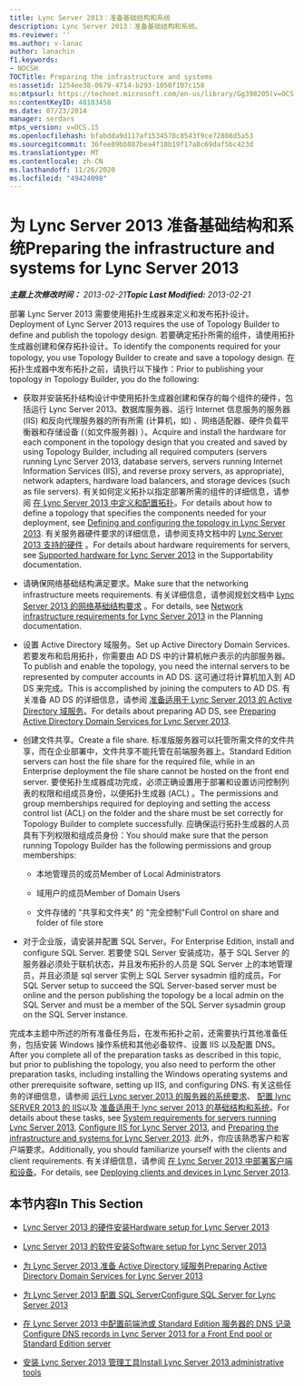 ```yaml
---
title: Lync Server 2013：准备基础结构和系统
description: Lync Server 2013：准备基础结构和系统。
ms.reviewer: ''
ms.author: v-lanac
author: lanachin
f1.keywords:
- NOCSH
TOCTitle: Preparing the infrastructure and systems
ms:assetid: 1254ee38-0679-4714-b293-1050f107c158
ms:mtpsurl: https://technet.microsoft.com/en-us/library/Gg398205(v=OCS.15)
ms:contentKeyID: 48183458
ms.date: 07/23/2014
manager: serdars
mtps_version: v=OCS.15
ms.openlocfilehash: bfabdda9d117af1534578c8543f9ce72808d5a53
ms.sourcegitcommit: 36fee89bb887bea4f18b19f17a8c69daf5bc423d
ms.translationtype: MT
ms.contentlocale: zh-CN
ms.lasthandoff: 11/26/2020
ms.locfileid: "49424098"
---
```

# <a name="preparing-the-infrastructure-and-systems-for-lync-server-2013"></a><span data-ttu-id="74ed5-103">为 Lync Server 2013 准备基础结构和系统</span><span class="sxs-lookup"><span data-stu-id="74ed5-103">Preparing the infrastructure and systems for Lync Server 2013</span></span>

<div data-xmlns="http://www.w3.org/1999/xhtml">

<div class="topic" data-xmlns="http://www.w3.org/1999/xhtml" data-msxsl="urn:schemas-microsoft-com:xslt" data-cs="https://msdn.microsoft.com/">

<div data-asp="https://msdn2.microsoft.com/asp">



</div>

<div id="mainSection">

<div id="mainBody"><span data-ttu-id="74ed5-104">

<span> </span></span><span class="sxs-lookup"><span data-stu-id="74ed5-104">

<span> </span></span></span>

<span data-ttu-id="74ed5-105">_**主题上次修改时间：** 2013-02-21_</span><span class="sxs-lookup"><span data-stu-id="74ed5-105">_**Topic Last Modified:** 2013-02-21_</span></span>

<span data-ttu-id="74ed5-106">部署 Lync Server 2013 需要使用拓扑生成器来定义和发布拓扑设计。</span><span class="sxs-lookup"><span data-stu-id="74ed5-106">Deployment of Lync Server 2013 requires the use of Topology Builder to define and publish the topology design.</span></span> <span data-ttu-id="74ed5-107">若要确定拓扑所需的组件，请使用拓扑生成器创建和保存拓扑设计。</span><span class="sxs-lookup"><span data-stu-id="74ed5-107">To identify the components required for your topology, you use Topology Builder to create and save a topology design.</span></span> <span data-ttu-id="74ed5-108">在拓扑生成器中发布拓扑之前，请执行以下操作：</span><span class="sxs-lookup"><span data-stu-id="74ed5-108">Prior to publishing your topology in Topology Builder, you do the following:</span></span>

  - <span data-ttu-id="74ed5-109">获取并安装拓扑结构设计中使用拓扑生成器创建和保存的每个组件的硬件，包括运行 Lync Server 2013、数据库服务器、运行 Internet 信息服务的服务器 (IIS) 和反向代理服务器的所有所需 (计算机，如) 、网络适配器、硬件负载平衡器和存储设备 (（如文件服务器) ）。</span><span class="sxs-lookup"><span data-stu-id="74ed5-109">Acquire and install the hardware for each component in the topology design that you created and saved by using Topology Builder, including all required computers (servers running Lync Server 2013, database servers, servers running Internet Information Services (IIS), and reverse proxy servers, as appropriate), network adapters, hardware load balancers, and storage devices (such as file servers).</span></span> <span data-ttu-id="74ed5-110">有关如何定义拓扑以指定部署所需的组件的详细信息，请参阅 [在 Lync Server 2013 中定义和配置拓扑](lync-server-2013-defining-and-configuring-the-topology.md)。</span><span class="sxs-lookup"><span data-stu-id="74ed5-110">For details about how to define a topology that specifies the components needed for your deployment, see [Defining and configuring the topology in Lync Server 2013](lync-server-2013-defining-and-configuring-the-topology.md).</span></span> <span data-ttu-id="74ed5-111">有关服务器硬件要求的详细信息，请参阅支持文档中的 [Lync Server 2013 支持的硬件](lync-server-2013-supported-hardware.md) 。</span><span class="sxs-lookup"><span data-stu-id="74ed5-111">For details about hardware requirements for servers, see [Supported hardware for Lync Server 2013](lync-server-2013-supported-hardware.md) in the Supportability documentation.</span></span>

  - <span data-ttu-id="74ed5-112">请确保网络基础结构满足要求。</span><span class="sxs-lookup"><span data-stu-id="74ed5-112">Make sure that the networking infrastructure meets requirements.</span></span> <span data-ttu-id="74ed5-113">有关详细信息，请参阅规划文档中 [Lync Server 2013 的网络基础结构要求](lync-server-2013-network-infrastructure-requirements.md) 。</span><span class="sxs-lookup"><span data-stu-id="74ed5-113">For details, see [Network infrastructure requirements for Lync Server 2013](lync-server-2013-network-infrastructure-requirements.md) in the Planning documentation.</span></span>

  - <span data-ttu-id="74ed5-114">设置 Active Directory 域服务。</span><span class="sxs-lookup"><span data-stu-id="74ed5-114">Set up Active Directory Domain Services.</span></span> <span data-ttu-id="74ed5-115">若要发布和启用拓扑，你需要由 AD DS 中的计算机帐户表示的内部服务器。</span><span class="sxs-lookup"><span data-stu-id="74ed5-115">To publish and enable the topology, you need the internal servers to be represented by computer accounts in AD DS.</span></span> <span data-ttu-id="74ed5-116">这可通过将计算机加入到 AD DS 来完成。</span><span class="sxs-lookup"><span data-stu-id="74ed5-116">This is accomplished by joining the computers to AD DS.</span></span> <span data-ttu-id="74ed5-117">有关准备 AD DS 的详细信息，请参阅 [准备适用于 Lync Server 2013 的 Active Directory 域服务](lync-server-2013-preparing-active-directory-domain-services.md)。</span><span class="sxs-lookup"><span data-stu-id="74ed5-117">For details about preparing AD DS, see [Preparing Active Directory Domain Services for Lync Server 2013](lync-server-2013-preparing-active-directory-domain-services.md).</span></span>

  - <span data-ttu-id="74ed5-118">创建文件共享。</span><span class="sxs-lookup"><span data-stu-id="74ed5-118">Create a file share.</span></span> <span data-ttu-id="74ed5-119">标准版服务器可以托管所需文件的文件共享，而在企业部署中，文件共享不能托管在前端服务器上。</span><span class="sxs-lookup"><span data-stu-id="74ed5-119">Standard Edition servers can host the file share for the required file, while in an Enterprise deployment the file share cannot be hosted on the front end server.</span></span> <span data-ttu-id="74ed5-120">要使拓扑生成器成功完成，必须正确设置用于部署和设置访问控制列表的权限和组成员身份，以便拓扑生成器 (ACL) 。</span><span class="sxs-lookup"><span data-stu-id="74ed5-120">The permissions and group memberships required for deploying and setting the access control list (ACL) on the folder and the share must be set correctly for Topology Builder to complete successfully.</span></span> <span data-ttu-id="74ed5-121">应确保运行拓扑生成器的人员具有下列权限和组成员身份：</span><span class="sxs-lookup"><span data-stu-id="74ed5-121">You should make sure that the person running Topology Builder has the following permissions and group memberships:</span></span>
    
      - <span data-ttu-id="74ed5-122">本地管理员的成员</span><span class="sxs-lookup"><span data-stu-id="74ed5-122">Member of Local Administrators</span></span>
    
      - <span data-ttu-id="74ed5-123">域用户的成员</span><span class="sxs-lookup"><span data-stu-id="74ed5-123">Member of Domain Users</span></span>
    
      - <span data-ttu-id="74ed5-124">文件存储的 "共享和文件夹" 的 "完全控制"</span><span class="sxs-lookup"><span data-stu-id="74ed5-124">Full Control on share and folder of file store</span></span>

  - <span data-ttu-id="74ed5-125">对于企业版，请安装并配置 SQL Server。</span><span class="sxs-lookup"><span data-stu-id="74ed5-125">For Enterprise Edition, install and configure SQL Server.</span></span> <span data-ttu-id="74ed5-126">若要使 SQL Server 安装成功，基于 SQL Server 的服务器必须处于联机状态，并且发布拓扑的人员是 SQL Server 上的本地管理员，并且必须是 sql server 实例上 SQL Server sysadmin 组的成员。</span><span class="sxs-lookup"><span data-stu-id="74ed5-126">For SQL Server setup to succeed the SQL Server-based server must be online and the person publishing the topology be a local admin on the SQL Server and must be a member of the SQL Server sysadmin group on the SQL Server instance.</span></span>

<span data-ttu-id="74ed5-127">完成本主题中所述的所有准备任务后，在发布拓扑之前，还需要执行其他准备任务，包括安装 Windows 操作系统和其他必备软件、设置 IIS 以及配置 DNS。</span><span class="sxs-lookup"><span data-stu-id="74ed5-127">After you complete all of the preparation tasks as described in this topic, but prior to publishing the topology, you also need to perform the other preparation tasks, including installing the Windows operating systems and other prerequisite software, setting up IIS, and configuring DNS.</span></span> <span data-ttu-id="74ed5-128">有关这些任务的详细信息，请参阅 [运行 Lync server 2013 的服务器的系统要求](lync-server-2013-system-requirements-for-servers-running-lync-server-2013.md)、 [配置 lync SERVER 2013 的 IIS](lync-server-2013-configure-iis.md)以及 [准备适用于 lync server 2013 的基础结构和系统](lync-server-2013-preparing-the-infrastructure-and-systems.md)。</span><span class="sxs-lookup"><span data-stu-id="74ed5-128">For details about these tasks, see [System requirements for servers running Lync Server 2013](lync-server-2013-system-requirements-for-servers-running-lync-server-2013.md), [Configure IIS for Lync Server 2013](lync-server-2013-configure-iis.md), and [Preparing the infrastructure and systems for Lync Server 2013](lync-server-2013-preparing-the-infrastructure-and-systems.md).</span></span> <span data-ttu-id="74ed5-129">此外，你应该熟悉客户和客户端要求。</span><span class="sxs-lookup"><span data-stu-id="74ed5-129">Additionally, you should familiarize yourself with the clients and client requirements.</span></span> <span data-ttu-id="74ed5-130">有关详细信息，请参阅 [在 Lync Server 2013 中部署客户端和设备](lync-server-2013-deploying-clients-and-devices.md)。</span><span class="sxs-lookup"><span data-stu-id="74ed5-130">For details, see [Deploying clients and devices in Lync Server 2013](lync-server-2013-deploying-clients-and-devices.md).</span></span>

<div>

## <a name="in-this-section"></a><span data-ttu-id="74ed5-131">本节内容</span><span class="sxs-lookup"><span data-stu-id="74ed5-131">In This Section</span></span>

  - [<span data-ttu-id="74ed5-132">Lync Server 2013 的硬件安装</span><span class="sxs-lookup"><span data-stu-id="74ed5-132">Hardware setup for Lync Server 2013</span></span>](lync-server-2013-hardware-setup.md)

  - [<span data-ttu-id="74ed5-133">Lync Server 2013 的软件安装</span><span class="sxs-lookup"><span data-stu-id="74ed5-133">Software setup for Lync Server 2013</span></span>](lync-server-2013-software-setup.md)

  - [<span data-ttu-id="74ed5-134">为 Lync Server 2013 准备 Active Directory 域服务</span><span class="sxs-lookup"><span data-stu-id="74ed5-134">Preparing Active Directory Domain Services for Lync Server 2013</span></span>](lync-server-2013-preparing-active-directory-domain-services.md)

  - [<span data-ttu-id="74ed5-135">为 Lync Server 2013 配置 SQL Server</span><span class="sxs-lookup"><span data-stu-id="74ed5-135">Configure SQL Server for Lync Server 2013</span></span>](lync-server-2013-configure-sql-server-for-lync-server.md)

  - [<span data-ttu-id="74ed5-136">在 Lync Server 2013 中配置前端池或 Standard Edition 服务器的 DNS 记录</span><span class="sxs-lookup"><span data-stu-id="74ed5-136">Configure DNS records in Lync Server 2013 for a Front End pool or Standard Edition server</span></span>](lync-server-2013-configure-dns-records-for-a-front-end-pool-or-standard-edition-server.md)

  - [<span data-ttu-id="74ed5-137">安装 Lync Server 2013 管理工具</span><span class="sxs-lookup"><span data-stu-id="74ed5-137">Install Lync Server 2013 administrative tools</span></span>](lync-server-2013-install-lync-server-administrative-tools.md)

<span data-ttu-id="74ed5-138"></div>

</div>

<span> </span>

</div>

</div>

</span><span class="sxs-lookup"><span data-stu-id="74ed5-138"></div>

</div>

<span> </span>

</div>

</div>

</span></span></div>

